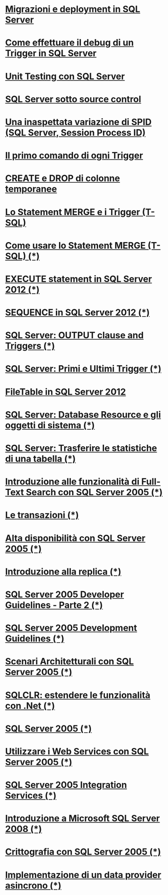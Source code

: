 ﻿# [Migrazioni e deployment in SQL Server](Migrations.md)
# [Come effettuare il debug di un Trigger in SQL Server](Debug-SQL-Server-Trigger.md)
# [Unit Testing con SQL Server](Unit-Testing-con-SQL-Server.md)
# [SQL Server sotto source control](SQL-DB-sotto-source-control.md)
# [Una inaspettata variazione di SPID (SQL Server, Session Process ID)](Inaspettata-variazione-di-SPID.md)
# [Il primo comando di ogni Trigger](Il-primo-comando-di-ogni-Trigger.md)
# [CREATE e DROP di colonne temporanee](SQL-CREATE-e-DROP-di-colonne-temporanee.md)

# [Lo Statement MERGE e i Trigger (T-SQL)](SQL-lo-statement-MERGE-e-i-Trigger.md)

# [Come usare lo Statement MERGE (T-SQL) (*)](https://msdn.microsoft.com/it-it/library/jj973188.aspx)
# [EXECUTE statement in SQL Server 2012 (*)](https://msdn.microsoft.com/it-it/library/jj884336.aspx)
# [SEQUENCE in SQL Server 2012 (*)](https://msdn.microsoft.com/it-it/library/jj714731.aspx)
# [SQL Server: OUTPUT clause and Triggers (*)](https://msdn.microsoft.com/it-it/library/jj573929.aspx)
# [SQL Server: Primi e Ultimi Trigger (*)](https://msdn.microsoft.com/it-it/library/jj573930.aspx)

# [FileTable in SQL Server 2012](FileTable_in_SQL_Server_2012.md)

# [SQL Server: Database Resource e gli oggetti di sistema (*)](https://msdn.microsoft.com/it-it/library/jj191713.aspx)
# [SQL Server: Trasferire le statistiche di una tabella (*)](https://msdn.microsoft.com/it-it/library/jj127260.aspx)
# [Introduzione alle funzionalità di Full-Text Search con SQL Server 2005 (*)](https://msdn.microsoft.com/it-it/library/cc185066.aspx)
# [Le transazioni (*)](https://msdn.microsoft.com/it-it/library/cc185104.aspx)
# [Alta disponibilità con SQL Server 2005 (*)](https://msdn.microsoft.com/it-it/library/cc185065.aspx)
# [Introduzione alla replica (*)](https://msdn.microsoft.com/it-it/library/cc185086.aspx)
# [SQL Server 2005 Developer Guidelines - Parte 2 (*)](https://msdn.microsoft.com/it-it/library/cc185095.aspx)
# [SQL Server 2005 Development Guidelines (*)](https://msdn.microsoft.com/it-it/library/cc185069.aspx)
# [Scenari Architetturali con SQL Server 2005 (*)](https://msdn.microsoft.com/it-it/library/cc185097.aspx)
# [SQLCLR: estendere le funzionalità con .Net (*)](https://msdn.microsoft.com/it-it/library/cc185096.aspx)
# [SQL Server 2005 (*)](https://msdn.microsoft.com/it-it/library/cc185072.aspx)
# [Utilizzare i Web Services con SQL Server 2005 (*)](https://msdn.microsoft.com/it-it/library/cc185116.aspx)
# [SQL Server 2005 Integration Services (*)](https://msdn.microsoft.com/it-it/library/cc185024.aspx)
# [Introduzione a Microsoft SQL Server 2008 (*)](https://msdn.microsoft.com/it-it/library/cc185016.aspx)
# [Crittografia con SQL Server 2005 (*)](https://msdn.microsoft.com/it-it/library/ms189586%28v=sql.100%29.aspx)
# [Implementazione di un data provider asincrono (*)](https://msdn.microsoft.com/it-it/library/cc185062.aspx)


